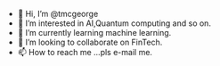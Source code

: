 - 👋 Hi, I’m @tmcgeorge
- 👀 I’m interested in AI,Quantum computing and so on.
- 🌱 I’m currently learning machine learning.
- 💞️ I’m looking to collaborate on FinTech.
- 📫 How to reach me ...pls e-mail me.

<!---
tmcgeorge/tmcgeorge is a ✨ special ✨ repository because its `README.md` (this file) appears on your GitHub profile.
You can click the Preview link to take a look at your changes.
--->
